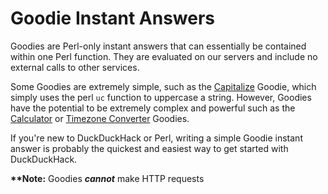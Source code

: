 # Goodie Instant Answers

Goodies are Perl-only instant answers that can essentially be contained within one Perl function. They are evaluated on our servers and include no external calls to other services.

Some Goodies are extremely simple, such as the [Capitalize](https://duckduckgo.com/?q=capitalize+duckduckgo+instant+answers) Goodie, which simply uses the perl `uc` function to uppercase a string. However, Goodies have the potential to be extremely complex and powerful such as the [Calculator](https://duckduckgo.com/?q=%28879+*+14%29+%2F+12) or [Timezone Converter](https://duckduckgo.com/?q=4pm+EST+to+GMT) Goodies.

If you're new to DuckDuckHack or Perl, writing a simple Goodie instant answer is probably the quickest and easiest way to get started with DuckDuckHack.

**\*\*Note:** Goodies ***cannot*** make HTTP requests
